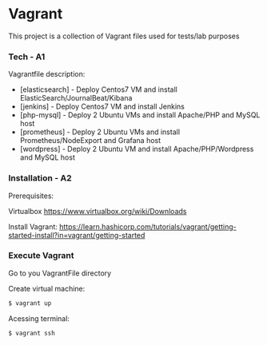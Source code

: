 # Vagrant

This project is a collection of Vagrant files used for tests/lab purposes

### Tech - A1

Vagrantfile description:

* [elasticsearch] - Deploy Centos7 VM and install ElasticSearch/JournalBeat/Kibana
* [jenkins] - Deploy Centos7 VM and install Jenkins
* [php-mysql] - Deploy 2 Ubuntu VMs and install Apache/PHP and MySQL host
* [prometheus] - Deploy 2 Ubuntu VMs and install Prometheus/NodeExport and Grafana host
* [wordpress] - Deploy 2 Ubuntu VM and install Apache/PHP/Wordpress and MySQL host 

### Installation - A2

Prerequisites:

Virtualbox
https://www.virtualbox.org/wiki/Downloads

Install Vagrant:
https://learn.hashicorp.com/tutorials/vagrant/getting-started-install?in=vagrant/getting-started


### Execute Vagrant

Go to you VagrantFile directory

Create virtual machine:

```sh
$ vagrant up
```

Acessing terminal:

```sh
$ vagrant ssh
```

